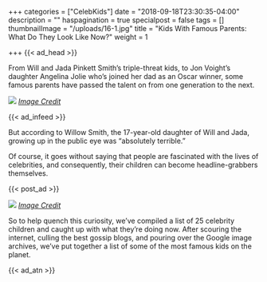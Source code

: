 +++
categories = ["CelebKids"]
date = "2018-09-18T23:30:35-04:00"
description = ""
haspagination = true
specialpost = false
tags = []
thumbnailImage = "/uploads/16-1.jpg"
title = "Kids With Famous Parents: What Do They Look Like Now?"
weight = 1

+++
{{< ad_head >}}

From Will and Jada Pinkett Smith’s triple-threat kids, to Jon Voight’s daughter Angelina Jolie who’s joined her dad as an Oscar winner, some famous parents have passed the talent on from one generation to the next.

![](/uploads/2-1.jpg)
[_Image Credit_](https://goo.gl/images/JjVB9K)

{{< ad_infeed >}}

But according to Willow Smith, the 17-year-old daughter of Will and Jada, growing up in the public eye was “absolutely terrible.”

Of course, it goes without saying that people are fascinated with the lives of celebrities, and consequently, their children can become headline-grabbers themselves.

{{< post_ad >}}

![](/uploads/1-1.jpg)
[_Image Credit_](https://goo.gl/images/upuq12)

So to help quench this curiosity, we’ve compiled a list of 25 celebrity children and caught up with what they’re doing now. After scouring the internet, culling the best gossip blogs, and pouring over the Google image archives, we’ve put together a list of some of the most famous kids on the planet.

{{< ad_atn >}}